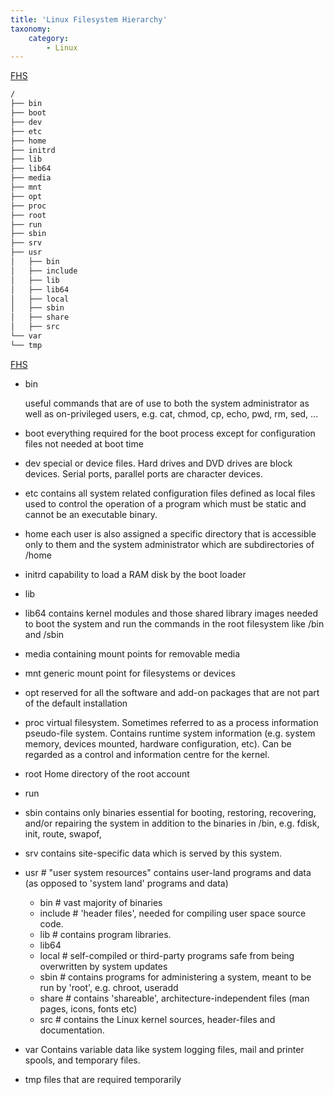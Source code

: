 ```yaml
---
title: 'Linux Filesystem Hierarchy'
taxonomy:
    category:
        - Linux
---
```


[FHS](https://www.tldp.org/LDP/Linux-Filesystem-Hierarchy/html/)
```bash
/
├── bin
├── boot
├── dev
├── etc
├── home
├── initrd
├── lib
├── lib64
├── media
├── mnt
├── opt
├── proc
├── root
├── run
├── sbin
├── srv 
├── usr 
│   ├── bin 
│   ├── include 
│   ├── lib 
│   ├── lib64
│   ├── local 
│   ├── sbin 
│   ├── share 
│   ├── src 
└── var 
└── tmp 
```

[FHS](https://www.tldp.org/LDP/Linux-Filesystem-Hierarchy/html/)
- bin

	useful commands that are of use to both the system administrator as well as on-privileged users, e.g. cat, chmod, cp, echo, pwd, rm, sed, ...
- boot
	everything required for the boot process except for configuration files not needed at boot time
- dev
special or device files. Hard drives and DVD drives are block devices. Serial ports, parallel ports are character devices.
- etc
contains all system related configuration files defined as local files used to control the operation of a program which must be static and cannot be an executable binary.
- home
each user is also assigned a specific directory that is accessible only to them and the system administrator which are subdirectories of /home
- initrd
capability to load a RAM disk by the boot loader
- lib
- lib64
contains kernel modules and those shared library images needed to boot the system and run the commands in the root filesystem like /bin and /sbin
- media
containing mount points for removable media
- mnt
generic mount point for filesystems or devices
- opt
reserved for all the software and add-on packages that are not part of the default installation
- proc
virtual filesystem. Sometimes referred to as a process information pseudo-file system. Contains runtime system information (e.g. system memory, devices mounted, hardware configuration, etc). Can be regarded as a control and information centre for the kernel. 
- root
Home directory of the root account
- run
- sbin
contains only binaries essential for booting, restoring, recovering, and/or repairing the system in addition to the binaries in /bin, e.g. fdisk, init, route, swapof, 
- srv
contains site-specific data which is served by this system.
- usr # "user system resources"
contains user-land programs and data (as opposed to 'system land' programs and data)
    - bin # vast majority of binaries
    - include # 'header files', needed for compiling user space source code.
    - lib # contains program libraries.
    - lib64
    - local # self-compiled or third-party programs safe from being overwritten by system updates
    - sbin # contains programs for administering a system, meant to be run by 'root', e.g. chroot, useradd
    - share # contains 'shareable', architecture-independent files (man pages, icons, fonts etc)
    - src # contains the Linux kernel sources, header-files and documentation.
- var
Contains variable data like system logging files, mail and printer spools, and temporary files.
- tmp 
files that are required temporarily